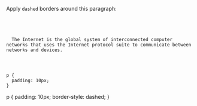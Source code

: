 Apply `dashed` borders around this paragraph:

<Editor lang="css" type="exercise">
<code>
<panel lang="html">
<p>
  The Internet is the global system of interconnected computer networks that uses the Internet protocol suite to communicate between networks and devices.
</p>
</panel>
<panel lang="css">
p {
  padding: 10px;
}
</panel>
</code>

<solution>
p {
  padding: 10px;
  border-style: dashed;
}
</solution>
</Editor>